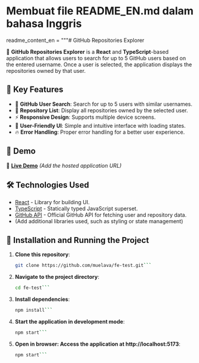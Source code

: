 # Membuat file README_EN.md dalam bahasa Inggris

readme_content_en = """# GitHub Repositories Explorer

🚀 **GitHub Repositories Explorer** is a **React** and **TypeScript**-based application that allows users to search for up to 5 GitHub users based on the entered username. Once a user is selected, the application displays the repositories owned by that user.

## 🌟 Key Features

- 🔎 **GitHub User Search**: Search for up to 5 users with similar usernames.
- 📂 **Repository List**: Display all repositories owned by the selected user.
- ⚡ **Responsive Design**: Supports multiple device screens.
- 🎨 **User-Friendly UI**: Simple and intuitive interface with loading states.
- 🔥 **Error Handling**: Proper error handling for a better user experience.

## 📸 Demo

🔗 **[Live Demo](#)** _(Add the hosted application URL)_

## 🛠️ Technologies Used

- [React](https://reactjs.org/) - Library for building UI.
- [TypeScript](https://www.typescriptlang.org/) - Statically typed JavaScript superset.
- [GitHub API](https://developer.github.com/v3/) - Official GitHub API for fetching user and repository data.
- (Add additional libraries used, such as styling or state management)

## 🚀 Installation and Running the Project

1. **Clone this repository**:

   ````sh
   git clone https://github.com/muelava/fe-test.git```

   ````

2. **Navigate to the project directory**:

   ````sh
   cd fe-test```

   ````

3. **Install dependencies**:

   ````sh
   npm install```

   ````

4. **Start the application in development mode**:

   ````sh
   npm start```

   ````

5. **Open in browser: Access the application at http://localhost:5173**:
   ````sh
   npm start```
   ````
